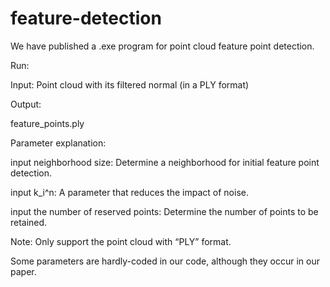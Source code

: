 # feature-detection
We have published a .exe program for point cloud feature point detection.

Run:

Input: Point cloud with its filtered normal (in a PLY format)

Output:

feature_points.ply

Parameter explanation:

input neighborhood size: Determine a neighborhood for initial feature point detection.

input k_i^n: A parameter that reduces the impact of noise.

input the number of reserved points: Determine the number of points to be retained.

Note:
Only support the point cloud with “PLY” format.

Some parameters are hardly-coded in our code, although they occur in our paper.
